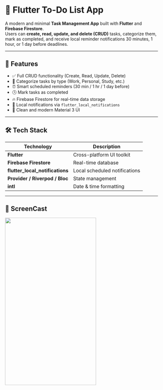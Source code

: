 # 📝 Flutter To-Do List App

A modern and minimal **Task Management App** built with **Flutter** and **Firebase Firestore**.  
Users can **create, read, update, and delete (CRUD)** tasks, categorize them, mark as completed, and receive local reminder notifications 30 minutes, 1 hour, or 1 day before deadlines.

---

## 🚀 Features

- ✅ Full CRUD functionality (Create, Read, Update, Delete)
- 📂 Categorize tasks by type (Work, Personal, Study, etc.)
- ⏰ Smart scheduled reminders (30 min / 1 hr / 1 day before)
- 🕓 Mark tasks as completed
- 🔥 Firebase Firestore for real-time data storage
- 📱 Local notifications via `flutter_local_notifications`
- 🎨 Clean and modern Material 3 UI

---

## 🛠️ Tech Stack

| Technology | Description |
|-------------|-------------|
| **Flutter** | Cross-platform UI toolkit |
| **Firebase Firestore** | Real-time database |
| **flutter_local_notifications** | Local scheduled notifications |
| **Provider / Riverpod / Bloc** | State management |
| **intl** | Date & time formatting |

---

## 📸 ScreenCast
<img src = "screencast.gif" width="300" height = "550">